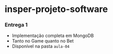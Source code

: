 # insper-projeto-software

### **Entrega 1**

* Implementação completa em MongoDB
* Tanto no Game quanto no Bet
* Disponível na pasta `aula-04`
